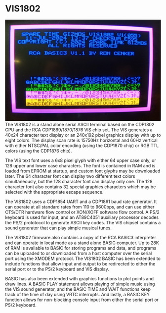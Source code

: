 # VIS1802
![VIS1802 Screen](images/VIS1802_3.jpg)
The VIS1802 is a stand alone serial ASCII terminal based on the CDP1802 CPU and the RCA CDP1869/1870/1876 VIS chip set.  The VIS generates a 40x24 character text display or an 240x192 pixel graphics display with up to eight colors.  The display scan rate is 15750Hz horizontal and 60Hz vertical with either NTSC/PAL color encoding (using the CDP1870 chip) or RGB TTL colors (using the CDP1876 chip).

  The VIS text font uses a 6x8 pixel glyph with either 64 upper case only, or 128 upper and lower case characters.  The font is contained in RAM and is loaded from EPROM at startup, and custom font glyphs may be downloaded later.  The 64 character font can display two different text colors simultaneously, but the 128 character font can display only one.  The 128 character font also contains 32 special graphics characters which may be selected with the appropriate escape sequence.

  The VIS1802 uses a CDP1854 UART and a CDP1861 baud rate generator.  It can operate at all standard rates from 110 to 9600bps, and can use either CTS/DTR hardware flow control or XON/XOFF software flow control.  A PS/2 keyboard is used for input, and an AT89C4051 auxiliary processor decodes the PS/2 prototocol to generate ASCII key codes.  The VIS chipset contains a sound generator that can play simple musical tunes.

  The VIS1802 firmware also contains a copy of the RCA BASIC3 interpreter and can operate in local mode as a stand alone BASIC computer.  Up to 28K of RAM is available to BASIC for storing programs and data, and programs can be uploaded to or downloaded from a host computer over the serial port using the XMODEM protocol.  The VIS1802 BASIC has been extended to include functions that allow input and output to be redirected to either the serial port or to the PS/2 keyboard and VIS display.

  BASIC has also been extended with graphics functions to plot points and draw lines.  A BASIC PLAY statement allows playing of simple music using the VIS sound generator, and the BASIC TIME and WAIT functions keep track of the time of day using VRTC interrupts.   And lastly, a BASIC KEY function allows for non-blocking console input from either the serial port or PS/2 keyboard.

